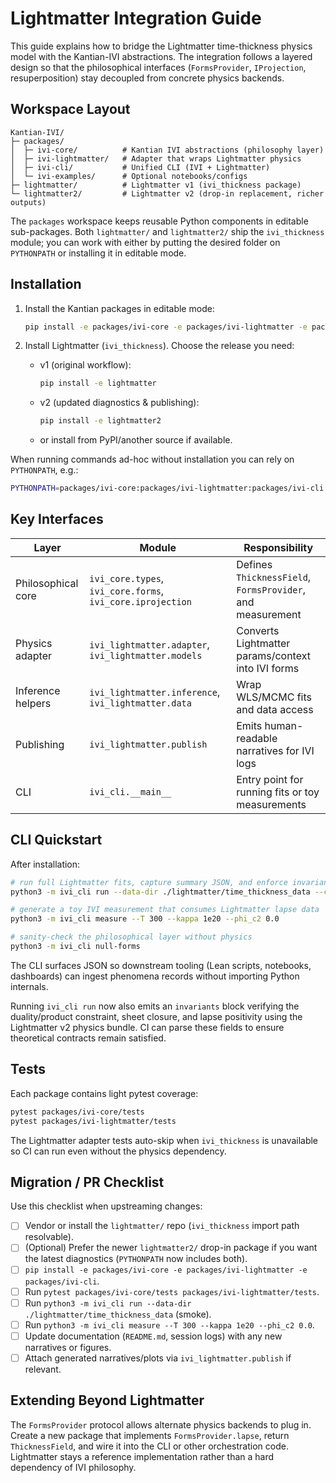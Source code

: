 # Lightmatter Integration Guide

This guide explains how to bridge the Lightmatter time-thickness physics model with the Kantian-IVI abstractions. The integration follows a layered design so that the philosophical interfaces (`FormsProvider`, `IProjection`, resuperposition) stay decoupled from concrete physics backends.

## Workspace Layout

```
Kantian-IVI/
├─ packages/
│  ├─ ivi-core/          # Kantian IVI abstractions (philosophy layer)
│  ├─ ivi-lightmatter/   # Adapter that wraps Lightmatter physics
│  ├─ ivi-cli/           # Unified CLI (IVI + Lightmatter)
│  └─ ivi-examples/      # Optional notebooks/configs
├─ lightmatter/          # Lightmatter v1 (ivi_thickness package)
└─ lightmatter2/         # Lightmatter v2 (drop-in replacement, richer outputs)
```

The `packages` workspace keeps reusable Python components in editable sub-packages. Both `lightmatter/` and `lightmatter2/` ship the `ivi_thickness` module; you can work with either by putting the desired folder on `PYTHONPATH` or installing it in editable mode.

## Installation

1. Install the Kantian packages in editable mode:
   ```bash
   pip install -e packages/ivi-core -e packages/ivi-lightmatter -e packages/ivi-cli
   ```

2. Install Lightmatter (`ivi_thickness`). Choose the release you need:
   - v1 (original workflow):
     ```bash
     pip install -e lightmatter
     ```
   - v2 (updated diagnostics & publishing):
     ```bash
     pip install -e lightmatter2
     ```
   - or install from PyPI/another source if available.

When running commands ad-hoc without installation you can rely on `PYTHONPATH`, e.g.:
```bash
PYTHONPATH=packages/ivi-core:packages/ivi-lightmatter:packages/ivi-cli:lightmatter2 python3 -m ivi_cli null-forms
```

## Key Interfaces

| Layer              | Module                                                 | Responsibility                                            |
| ------------------ | ------------------------------------------------------ | ---------------------------------------------------------- |
| Philosophical core | `ivi_core.types`, `ivi_core.forms`, `ivi_core.iprojection` | Defines `ThicknessField`, `FormsProvider`, and measurement |
| Physics adapter    | `ivi_lightmatter.adapter`, `ivi_lightmatter.models`    | Converts Lightmatter params/context into IVI forms         |
| Inference helpers  | `ivi_lightmatter.inference`, `ivi_lightmatter.data`    | Wrap WLS/MCMC fits and data access                         |
| Publishing         | `ivi_lightmatter.publish`                              | Emits human-readable narratives for IVI logs               |
| CLI                | `ivi_cli.__main__`                                     | Entry point for running fits or toy measurements           |

## CLI Quickstart

After installation:

```bash
# run full Lightmatter fits, capture summary JSON, and enforce invariants
python3 -m ivi_cli run --data-dir ./lightmatter/time_thickness_data --check-invariants

# generate a toy IVI measurement that consumes Lightmatter lapse data
python3 -m ivi_cli measure --T 300 --kappa 1e20 --phi_c2 0.0

# sanity-check the philosophical layer without physics
python3 -m ivi_cli null-forms
```

The CLI surfaces JSON so downstream tooling (Lean scripts, notebooks, dashboards) can ingest phenomena records without importing Python internals.

Running `ivi_cli run` now also emits an `invariants` block verifying the duality/product constraint, sheet closure, and lapse positivity using the Lightmatter v2 physics bundle. CI can parse these fields to ensure theoretical contracts remain satisfied.

## Tests

Each package contains light pytest coverage:

```bash
pytest packages/ivi-core/tests
pytest packages/ivi-lightmatter/tests
```

The Lightmatter adapter tests auto-skip when `ivi_thickness` is unavailable so CI can run even without the physics dependency.

## Migration / PR Checklist

Use this checklist when upstreaming changes:

- [ ] Vendor or install the `lightmatter/` repo (`ivi_thickness` import path resolvable).
- [ ] (Optional) Prefer the newer `lightmatter2/` drop-in package if you want the latest diagnostics (`PYTHONPATH` now includes both).
- [ ] `pip install -e packages/ivi-core -e packages/ivi-lightmatter -e packages/ivi-cli`.
- [ ] Run `pytest packages/ivi-core/tests packages/ivi-lightmatter/tests`.
- [ ] Run `python3 -m ivi_cli run --data-dir ./lightmatter/time_thickness_data` (smoke).
- [ ] Run `python3 -m ivi_cli measure --T 300 --kappa 1e20 --phi_c2 0.0`.
- [ ] Update documentation (`README.md`, session logs) with any new narratives or figures.
- [ ] Attach generated narratives/plots via `ivi_lightmatter.publish` if relevant.

## Extending Beyond Lightmatter

The `FormsProvider` protocol allows alternate physics backends to plug in. Create a new package that implements `FormsProvider.lapse`, return `ThicknessField`, and wire it into the CLI or other orchestration code. Lightmatter stays a reference implementation rather than a hard dependency of IVI philosophy.
